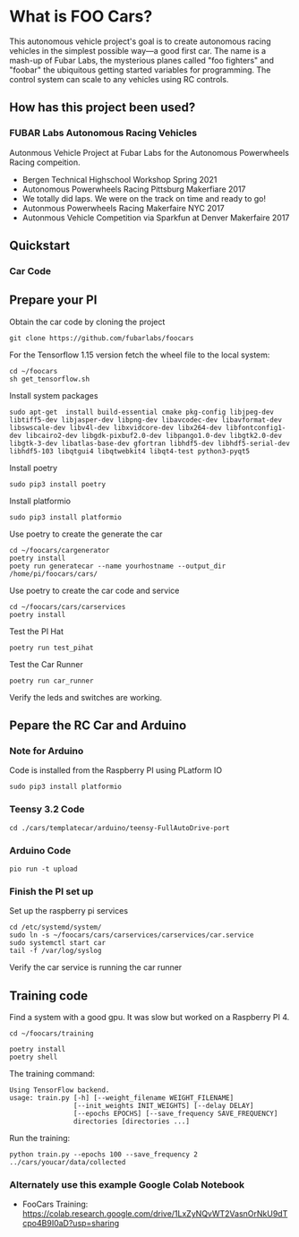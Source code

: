 # What is FOO Cars?

This autonomous vehicle project's goal is to create autonomous racing vehicles in the simplest possible way—a good first car.  The name is a mash-up of Fubar Labs, the mysterious planes called "foo fighters" and "foobar" the ubiquitous getting started variables for programming.  The control system can scale to any vehicles using RC controls.

## How has this project been used?

### FUBAR Labs Autonomous Racing Vehicles

Autonmous Vehicle Project at Fubar Labs for the Autonomous Powerwheels Racing compeition.
* Bergen Technical Highschool Workshop Spring 2021
* Autonomous Powerwheels Racing Pittsburg Makerfiare 2017
 * We totally did laps. We were on the track on time and ready to go!
* Autonmous Powerwheels Racing Makerfaire NYC 2017
* Autonmous Vehicle Competition via Sparkfun at Denver Makerfaire 2017

## Quickstart


### Car Code

## Prepare your PI

Obtain the car code by cloning the project
```
git clone https://github.com/fubarlabs/foocars
```

For the Tensorflow 1.15 version fetch the wheel file to the local system:
```
cd ~/foocars
sh get_tensorflow.sh
```


Install system packages
```
sudo apt-get  install build-essential cmake pkg-config libjpeg-dev libtiff5-dev libjasper-dev libpng-dev libavcodec-dev libavformat-dev libswscale-dev libv4l-dev libxvidcore-dev libx264-dev libfontconfig1-dev libcairo2-dev libgdk-pixbuf2.0-dev libpango1.0-dev libgtk2.0-dev libgtk-3-dev libatlas-base-dev gfortran libhdf5-dev libhdf5-serial-dev libhdf5-103 libqtgui4 libqtwebkit4 libqt4-test python3-pyqt5

```

Install poetry
```
sudo pip3 install poetry
```

Install platformio
```
sudo pip3 install platformio
```

Use poetry to create the generate the car
```
cd ~/foocars/cargenerator
poetry install
poety run generatecar --name yourhostname --output_dir /home/pi/foocars/cars/
```

Use poetry to create the car code and service
```
cd ~/foocars/cars/carservices
poetry install
```

Test the PI Hat
```
poetry run test_pihat
```

Test the Car Runner
```
poetry run car_runner
```

Verify the leds and switches are working.



## Pepare the RC Car and Arduino

### Note for Arduino
Code is installed from the Raspberry PI using PLatform IO
```
sudo pip3 install platformio

```

### Teensy 3.2 Code

```
cd ./cars/templatecar/arduino/teensy-FullAutoDrive-port
```


### Arduino Code

```
pio run -t upload
```


### Finish the PI set up
Set up the raspberry pi services
```
cd /etc/systemd/system/
sudo ln -s ~/foocars/cars/carservices/carservices/car.service 
sudo systemctl start car
tail -f /var/log/syslog
```
Verify the car service is running the car runner


## Training code

Find a system with a good gpu. It was slow but worked on a Raspberry PI 4.
```
cd ~/foocars/training

poetry install
poetry shell
```
The training command:
```
Using TensorFlow backend.
usage: train.py [-h] [--weight_filename WEIGHT_FILENAME]
                [--init_weights INIT_WEIGHTS] [--delay DELAY]
                [--epochs EPOCHS] [--save_frequency SAVE_FREQUENCY]
                directories [directories ...]
```
Run the training:
```
python train.py --epochs 100 --save_frequency 2 ../cars/youcar/data/collected
```

### Alternately use this example Google Colab Notebook
* FooCars Training: https://colab.research.google.com/drive/1LxZyNQvWT2VasnOrNkU9dTcpo4B9I0aD?usp=sharing

